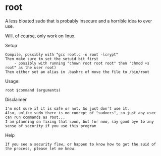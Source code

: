 # root
A less bloated sudo that is probably insecure and a horrible idea to ever use.

Will, of course, only work on linux.

Setup
    
    Compile, possibly with "gcc root.c -o root -lcrypt"
    Then make sure to set the setuid bit first
        - possibly with running "chown root root root" then "chmod +s root" as the user root)
    Then either set an alias in .bashrc of move the file to /bin/root

Usage:
    
    root $command (arguments)

Disclaimer
    
    I'm not sure if it is safe or not. So just don't use it.
    Also, unlike sudo there is no concept of "sudoers", so just any user can run commands as root...
    I am planning on fixing that soon, but for now, say good bye to any sense of security if you use this program

Help
    
    If you see a security flaw, or happen to know how to get the suid of the process, please let me know.
